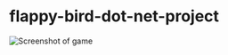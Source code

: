# flappy-bird-dot-net-project

![Screenshot of game](https://github.com/nim3xh/flappy-bird-dot-net-project/assets/105283769/0b0337db-c9af-4609-8c40-c898eca89859)

